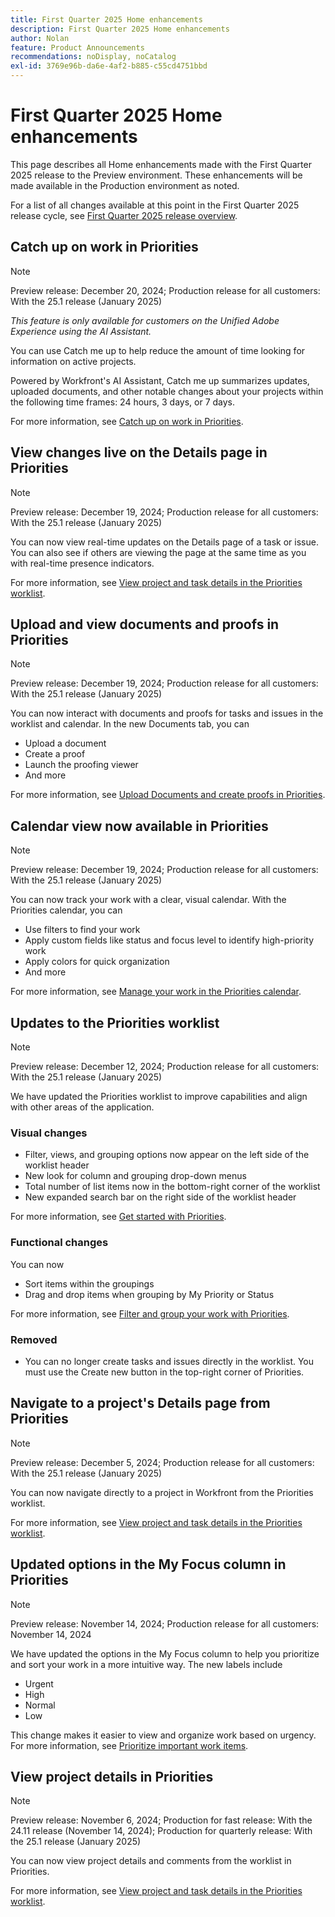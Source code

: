 ```yaml
---
title: First Quarter 2025 Home enhancements
description: First Quarter 2025 Home enhancements
author: Nolan
feature: Product Announcements
recommendations: noDisplay, noCatalog
exl-id: 3769e96b-da6e-4af2-b885-c55cd4751bbd
---
```

# First Quarter 2025 Home enhancements

This page describes all Home enhancements made with the First Quarter 2025 release to the Preview environment. These enhancements will be made available in the Production environment as noted.

For a list of all changes available at this point in the First Quarter 2025 release cycle, see [First Quarter 2025 release overview](/help/quicksilver/product-announcements/product-releases/25-q1-release-activity/25-q1-release-overview.md).

## Catch up on work in Priorities

>[!NOTE]
>
>Preview release: December 20, 2024; Production release for all customers: With the 25.1 release (January 2025)
>
>_This feature is only available for customers on the Unified Adobe Experience using the AI Assistant._

You can use Catch me up to help reduce the amount of time looking for information on active projects. 

Powered by Workfront's AI Assistant, Catch me up summarizes updates, uploaded documents, and other notable changes about your projects within the following time frames: 24 hours, 3 days, or 7 days.

For more information, see [Catch up on work in Priorities](/help/quicksilver/workfront-basics/priorities/catch-me-up.md).

## View changes live on the Details page in Priorities

>[!NOTE]
>
>Preview release: December 19, 2024; Production release for all customers: With the 25.1 release (January 2025)

You can now view real-time updates on the Details page of a task or issue. You can also see if others are viewing the page at the same time as you with real-time presence indicators.

For more information, see [View project and task details in the Priorities worklist](/help/quicksilver/workfront-basics/priorities/view-task-project-details.md).

## Upload and view documents and proofs in Priorities 

>[!NOTE]
>
>Preview release: December 19, 2024; Production release for all customers: With the 25.1 release (January 2025)

You can now interact with documents and proofs for tasks and issues in the worklist and calendar. In the new Documents tab, you can 

* Upload a document
* Create a proof
* Launch the proofing viewer
* And more

For more information, see [Upload Documents and create proofs in Priorities](/help/quicksilver/workfront-basics/priorities/documents-and-proofs-priorities.md).

## Calendar view now available in Priorities

>[!NOTE]
>
>Preview release: December 19, 2024; Production release for all customers: With the 25.1 release (January 2025)

You can now track your work with a clear, visual calendar. With the Priorities calendar, you can

* Use filters to find your work
* Apply custom fields like status and focus level to identify high-priority work
* Apply colors for quick organization
* And more

For more information, see [Manage your work in the Priorities calendar](/help/quicksilver/workfront-basics/priorities/calendar-priorities.md).

## Updates to the Priorities worklist 

>[!NOTE]
>
>Preview release: December 12, 2024; Production release for all customers: With the 25.1 release (January 2025)

We have updated the Priorities worklist to improve capabilities and align with other areas of the application.

### Visual changes

* Filter, views, and grouping options now appear on the left side of the worklist header
* New look for column and grouping drop-down menus
* Total number of list items now in the bottom-right corner of the worklist
* New expanded search bar on the right side of the worklist header

For more information, see [Get started with Priorities](/help/quicksilver/workfront-basics/priorities/get-started-with-priorities.md).

### Functional changes 

You can now

* Sort items within the groupings
* Drag and drop items when grouping by My Priority or Status

For more information, see [Filter and group your work with Priorities](/help/quicksilver/workfront-basics/priorities/filter-group-work-priorities.md).

### Removed 

* You can no longer create tasks and issues directly in the worklist. You must use the Create new button in the top-right corner of Priorities.

## Navigate to a project's Details page from Priorities

>[!NOTE]
>
>Preview release: December 5, 2024; Production release for all customers: With the 25.1 release (January 2025)

You can now navigate directly to a project in Workfront from the Priorities worklist.

For more information, see [View project and task details in the Priorities worklist](/help/quicksilver/workfront-basics/priorities/view-task-project-details.md).

## Updated options in the My Focus column in Priorities

>[!NOTE]
>
>Preview release: November 14, 2024; Production release for all customers: November 14, 2024

We have updated the options in the My Focus column to help you prioritize and sort your work in a more intuitive way. The new labels include

* Urgent
* High
* Normal
* Low

This change makes it easier to view and organize work based on urgency. For more information, see [Prioritize important work items](/help/quicksilver/workfront-basics/priorities/prioritize-work-items.md).

## View project details in Priorities

>[!NOTE]
>
>Preview release: November 6, 2024; Production for fast release: With the 24.11 release (November 14, 2024); Production for quarterly release: With the 25.1 release (January 2025)

You can now view project details and comments from the worklist in Priorities.

For more information, see [View project and task details in the Priorities worklist](/help/quicksilver/workfront-basics/priorities/view-task-project-details.md).
